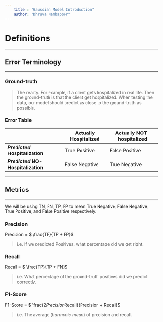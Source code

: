 ```yaml
---
    title : "Gaussian Model Introduction"
    author: "Dhruva Mambapoor"
---
```

# Definitions
---
## Error Terminology
---

### Ground-truth
> The reality.
> For example, if a client gets hospitalized in real life. Then the ground-truth is that the client get hospitalized.
> When testing the data, our model should predict as close to the ground-truth as possible.


### Error Table
|                                | Actually Hospitalized | Actually NOT-hospitalized |
|--------------------------------|-------------------------|-----------------------------|
| ***Predicted* Hospitalization**    | True Positive           | False Positive              |
| ***Predicted* NO-Hospitalization** | False Negative          | True Negative               |

---
## Metrics
---
We will be using TN, FN, TP, FP to mean True Negative, False Negative, True Positive, and False Positive respectively.

### Precision
Precision = $ \frac{TP}{TP + FP}$
> i.e. If we predicted Positives, what percentage did we get right.
### Recall
Recall = $ \frac{TP}{TP + FN}$
> i.e. What percentage of the ground-truth positives did we predict correctly.
### F1-Score
F1-Score = $ \frac{2*Precision*Recall}{Precision + Recall}$
> i.e. The average (*harmonic mean*) of precision and recall.
